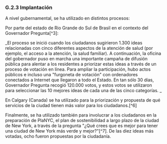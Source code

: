 ### G.2.3 Implantación

A nivel gubernamental, se ha utilizado en distintos procesos:

Por parte del estado de Rio Grande do Sul de Brasil en el contexto del Governador Pregunta[^3]:

_El proceso se inició cuando los ciudadanos sugirieron 1.300 ideas relacionadas con cinco diferentes aspectos de la atención de salud \(por ejemplo, el acceso a la atención, la salud familiar\). A continuación, la oficina del gobernador puso en marcha una importante campaña de difusión pública para alentar a los residentes a priorizar estas ideas a través de un proceso de votación en línea. Para ampliar la participación, hubo actos públicos e incluso una "furgoneta de votación" con ordenadores conectados a Internet que llegaron a todo el Estado. En tan sólo 30 días, Governador Pregunta recogió 120.000 votos, y estos votos se utilizaron para seleccionar las 10 mejores ideas de cada una de las cinco categorías. _

En Calgary \(Canada\) se ha utilizado para la priorización y propuesta de qué servicios de la ciudad tienen más valor para los ciudadanos.[^6]

Finalmente, se ha utilizado también para involucrar a los  ciudadanos en la preparación de  PlaNYC, el plan de sostenibilidad a largo plazo de la ciudad de New York, a través de la pregunta "¿Qué crees que es mejor para tener una ciudad de New York más verde y mejor?"[^7]. De las diez ideas más votadas, ocho fueron propuestas por la ciudadanía.



